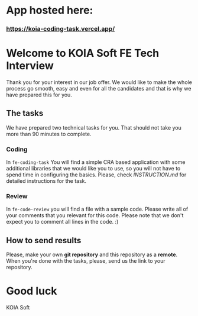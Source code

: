 # App hosted here:

### https://koia-coding-task.vercel.app/


# Welcome to KOIA Soft FE Tech Interview

Thank you for your interest in our job offer. We would like to make the whole process go smooth, easy and even for all the candidates and that is
why we have prepared this for you.

## The tasks

We have prepared two technical tasks for you. That should not take you more than 90 minutes to complete.

### Coding

In `fe-coding-task` You will find a simple CRA based application with some additional libraries that we would like you to use, so you will not have to spend time in configuring the basics. Please, check _INSTRUCTION.md_ for detailed instructions for the task.

### Review

In `fe-code-review` you will find a file with a sample code. Please write all of your comments that you relevant for this code. Please note that we don't expect you to comment all lines in the code. :)

## How to send results

Please, make your own **git repository** and this repository as a **remote**. When you're done with the tasks, please, send us the link to your repository.

# Good luck

KOIA Soft

